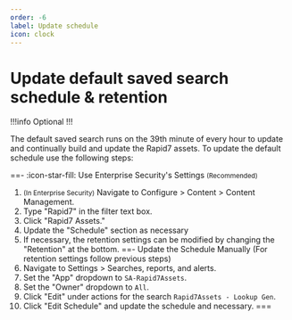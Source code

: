 ```yaml
---
order: -6
label: Update schedule
icon: clock
---
```


# Update default saved search schedule & retention

!!!info Optional
!!!

The default saved search runs on the 39th minute of every hour to update and continually build and update the Rapid7 assets. To update the default schedule use the following steps:

==- :icon-star-fill: Use Enterprise Security's Settings <small>(Recommended)</small>
1. <small>(In Enterprise Security)</small> Navigate to Configure > Content > Content Management.
2. Type "Rapid7" in the filter text box.
3. Click "Rapid7 Assets."
4. Update the "Schedule" section as necessary
5. If necessary, the retention settings can be modified by changing the "Retention" at the bottom.
==- Update the Schedule Manually (For retention settings follow previous steps)
1. Navigate to Settings > Searches, reports, and alerts.
2. Set the "App" dropdown to `SA-Rapid7Assets`.
3. Set the "Owner" dropdown to `All`.
4. Click "Edit" under actions for the search `Rapid7Assets - Lookup Gen`.
5.  Click "Edit Schedule" and update the schedule and necessary.
===